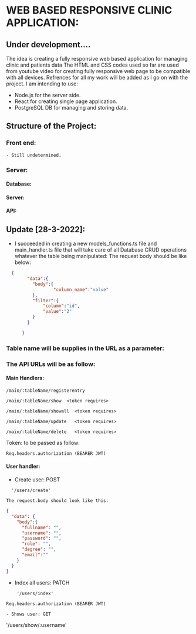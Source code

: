 # WEB BASED RESPONSIVE CLINIC APPLICATION:
## Under development....

The idea is creating a fully responsive web based application for managing clinic and patients data
The HTML and CSS codes used so far are used from youtube video for creating fully responsive web page to be compatible with all devices.
Refrences for all my work will be added as I go on with the project.
I am intending to use:
- Node.js for the server side.
- React for creating single page application.
- PostgreSQL DB for managing and storing data.



## Structure of the Project:
  ### Front end:
    - Still undetermined.
  ### Server:
  #### Database:
  #### Server:
  #### API:
  ## Update [28-3-2022]:
  - I succeeded in creating a new models_functions.ts file and main_handler.ts file that will take care of all Database CRUD operations whatever the table being manipulated:
    The request body should be like below:
```JSON
  {
        "data":{
          "body":{
                  "column_name":"value"
          },
          "filter":{
              "column":"id",
              "value":"2"
          }     
        }

      } 
```
### Table name will be supplies in the URL as a parameter:
### The API URLs will be as follow:   

#### Main Handlers:
```
/main/:tableName/registerentry 
```
``` 
/main/:tableName/show  <token requires>
```
``` 
/main/:tableName/showall  <token requires>
```
``` 
/main/:tableName/update   <token requires>
```
```
/main/:tableName/delete   <token requires>
```

Token: to be passed as follow:
````
Req.headers.authorization (BEARER JWT) 

````

#### User handler:
  - Create user: POST 
```
  '/users/create'
```
    The request.body should look like this:

```JSON
{
  "data": {
    "body":{
      "fullname": "",
      "username": "",
      "password": "",
      "role": "",
      "degree": "",
      "email":""
    }
  }
}        
```

  - Index all users: PATCH 
````
    '/users/index' 
````
````
Req.headers.authorization (BEARER JWT) 

- Shows user: GET 
````
'/users/show/:username'
````  


